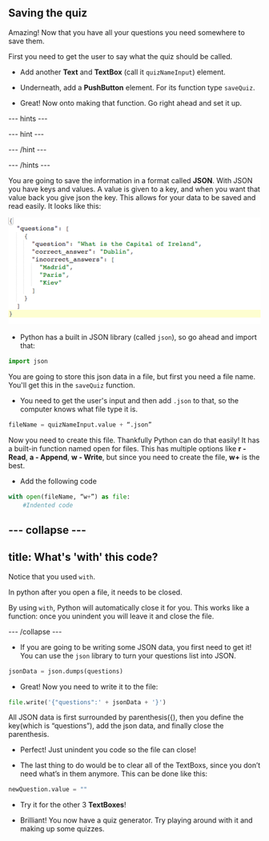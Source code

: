 ## Saving the quiz

Amazing! Now that you have all your questions you need somewhere to save them.

First you need to get the user to say what the quiz should be called.
+ Add another **Text** and **TextBox** (call it `quizNameInput`) element.


+ Underneath, add a **PushButton** element. For its function type `saveQuiz`.

+  Great! Now onto making that function. Go right ahead and set it up.

--- hints ---

--- hint ---

--- /hint ---

--- /hints ---

You are going to save the information in a format called **JSON**. With JSON you have keys and values. A value is given to a key, and when you want that value back you give json the key. This allows for your data to be saved and read easily. It looks like this:

![](images/json.png)

+ Python has a built in JSON library (called `json`), so go ahead and import that:

```python
import json
```

You are going to store this json data in a file, but first you need a file name. You'll get this in the `saveQuiz` function. 

+ You need to get the user's input and then add `.json` to that, so the computer knows what file type it is.

```python
fileName = quizNameInput.value + “.json”
```

Now you need to create this file. Thankfully Python can do that easily! It has a built-in function named open for files. This has multiple options like **r - Read**, **a - Append**, **w - Write**, but since you need to create the file, **w+** is the best.

+ Add the following code
```python
with open(fileName, “w+”) as file:
    #Indented code
```

--- collapse ---
---
title: What's 'with' this code?
---

Notice that you used `with`. 

In python after you open a file, it needs to be closed. 

By using `with`, Python will automatically close it for you. This works like a function: once you unindent you will leave it and close the file.

--- /collapse ---

+ If you are going to be writing some JSON data, you first need to get it! You can use the `json` library to turn your questions list into JSON.

```python
jsonData = json.dumps(questions)
```

+ Great! Now you need to write it to the file:

```python
file.write('{"questions":' + jsonData + '}')
```

  All JSON data is first surrounded by parenthesis({), then you define the key(which is “questions”), add the json data, and finally close the parenthesis.

+ Perfect! Just unindent you code so the file can close!

+ The last thing to do would be to clear all of the TextBoxs, since you don’t need what’s in them anymore. This can be done like this:

```python
newQuestion.value = ""
```

+ Try it for the other 3 **TextBoxes**!

+ Brilliant! You now have a quiz generator. Try playing around with it and making up some quizzes.
